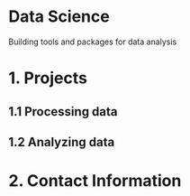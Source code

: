 # Data Science

Building tools and packages for data analysis

# 1. Projects
## 1.1 Processing data

## 1.2 Analyzing data


# 2. Contact Information 
